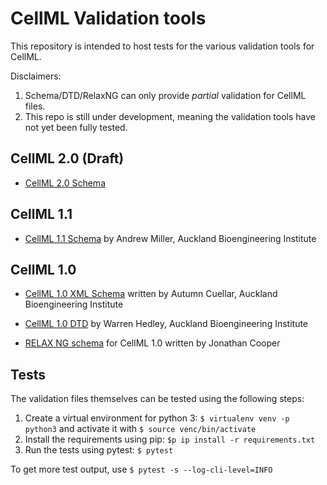 # CellML Validation tools

This repository is intended to host tests for the various validation tools for CellML.

Disclaimers:

1. Schema/DTD/RelaxNG can only provide *partial* validation for CellML files.
2. This repo is still under development, meaning the validation tools have not yet been fully tested.

## CellML 2.0 (Draft)

* [CellML 2.0 Schema](cellml_2_0/cellml_2_0.xsd)

## CellML 1.1

* [CellML 1.1 Schema](cellml_1_1/cellml_1_1.xsd) by Andrew Miller, Auckland Bioengineering Institute

## CellML 1.0

* [CellML 1.0 XML Schema](cellml_1_0/cellml_1_0_simple.xsd) written by Autumn Cuellar, Auckland Bioengineering Institute

* [CellML 1.0 DTD](cellml_1_0/cellml_1_0.dtd) by Warren Hedley, Auckland Bioengineering Institute

* [RELAX NG schema](cellml_1_0/cellml1.0.rnc) for CellML 1.0 written by Jonathan Cooper

## Tests

The validation files themselves can be tested using the following steps:

1. Create a virtual environment for python 3: `$ virtualenv venv -p python3` and activate it with `$ source venc/bin/activate`
2. Install the requirements using pip: `$p ip install -r requirements.txt`
3. Run the tests using pytest: `$ pytest`

To get more test output, use `$ pytest -s --log-cli-level=INFO`
